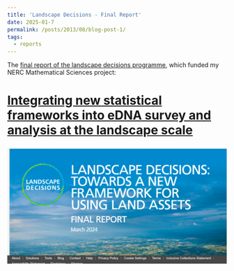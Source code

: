 ```yaml
---
title: 'Landscape Decisions - Final Report'
date: 2025-01-7
permalink: /posts/2013/08/blog-post-1/
tags:
  - reports
---
```


The [final report of the landscape decisions programme](https://figshare.le.ac.uk/articles/report/Landscape_Decisions_Towards_a_new_Framework_for_Using_Land_Assets_-_Final_Programme_Report/25452055?file=45572286), which funded my NERC Mathematical Sciences project:

# [Integrating new statistical frameworks into eDNA survey and analysis at the landscape scale](https://gtr.ukri.org/projects?ref=NE%2FT010045%2F1)

![Landscape Decisions Report](images/Screenshot-304.png)

